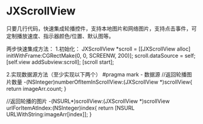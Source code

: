 # JXScrollView
只要几行代码，快速集成轮播控件，支持本地图片和网络图片，支持点击事件，可定制播放速度、指示器颜色/位置、默认图等。

两步快速集成方法：
1.初始化：
JXScrollView *scroll = [[JXScrollView alloc] initWithFrame:CGRectMake(0, 0, SCREENW, 200)];
scroll.dataSource = self;
[self.view addSubview:scroll];
[scroll start];

2.实现数据源方法（至少实现以下两个）
#pragma mark - 数据源
//返回轮播图片数量
-(NSInteger)numberOfItemInScrollView:(JXScrollView *)scrollView{
    return imageArr.count;
}

//返回轮播的图片
-(NSURL*)scrollView:(JXScrollView *)scrollView urlForItemAtIndex:(NSInteger)index{
    return [NSURL URLWithString:imageArr[index]];
}
